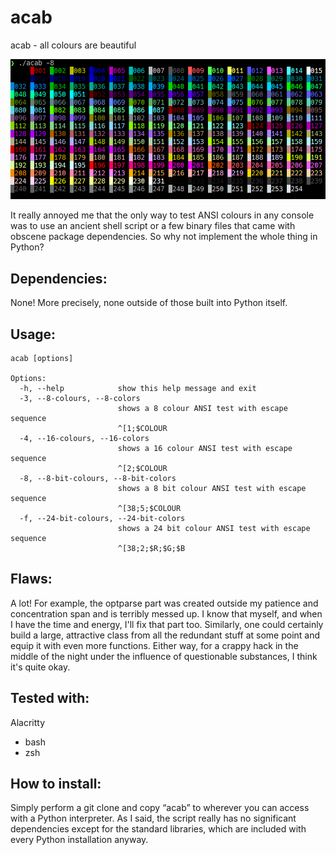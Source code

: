 # acab
acab - all colours are beautiful

![Screenshot of an example output with 256 colours in the shell](./example_output.png)

It really annoyed me that the only way to test ANSI colours in any console was to use an ancient shell script or a few binary files that came with obscene package dependencies.
So why not implement the whole thing in Python?


## Dependencies:
None! More precisely, none outside of those built into Python itself. 


## Usage:
```
acab [options]

Options:
  -h, --help            show this help message and exit
  -3, --8-colours, --8-colors
                        shows a 8 colour ANSI test with escape sequence
                        ^[1;$COLOUR
  -4, --16-colours, --16-colors
                        shows a 16 colour ANSI test with escape sequence
                        ^[2;$COLOUR
  -8, --8-bit-colours, --8-bit-colors
                        shows a 8 bit colour ANSI test with escape sequence
                        ^[38;5;$COLOUR
  -f, --24-bit-colours, --24-bit-colors
                        shows a 24 bit colour ANSI test with escape sequence
                        ^[38;2;$R;$G;$B
```


## Flaws:
A lot! For example, the optparse part was created outside my patience and concentration span and is terribly messed up. I know that myself, and when I have the time and energy, I'll fix that part too.
Similarly, one could certainly build a large, attractive class from all the redundant stuff at some point and equip it with even more functions.
Either way, for a crappy hack in the middle of the night under the influence of questionable substances, I think it's quite okay.


## Tested with:
Alacritty
 - bash
 - zsh 


## How to install:
Simply perform a git clone and copy “acab” to wherever you can access with a Python interpreter. 
As I said, the script really has no significant dependencies except for the standard libraries, which are included with every Python installation anyway.
